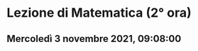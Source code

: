 #  Lezione di Matematica (2° ora)
## Mercoledì 3 novembre 2021, 09:08:00


<!--stackedit_data:
eyJoaXN0b3J5IjpbMjc1MjYwNDMsLTE1Nzg2NTgwMzldfQ==
-->